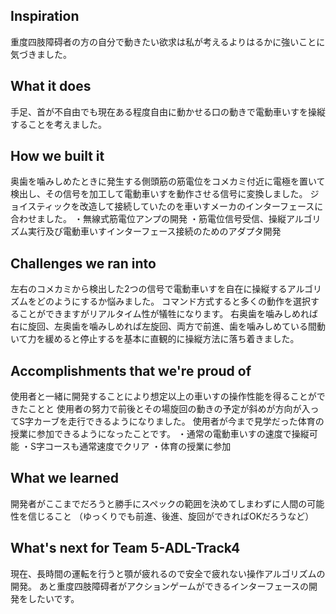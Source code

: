 ## Inspiration
重度四肢障碍者の方の自分で動きたい欲求は私が考えるよりはるかに強いことに気づきました。
## What it does
手足、首が不自由でも現在ある程度自由に動かせる口の動きで電動車いすを操縦することを考えました。

## How we built it
奥歯を噛みしめたときに発生する側頭筋の筋電位をコメカミ付近に電極を置いて検出し、その信号を加工して電動車いすを動作させる信号に変換しました。
ジョイスティックを改造して接続していたのを車いすメーカのインターフェースに合わせました。
・無線式筋電位アンプの開発
・筋電位信号受信、操縦アルゴリズム実行及び電動車いすインターフェース接続のためのアダプタ開発

## Challenges we ran into
左右のコメカミから検出した2つの信号で電動車いすを自在に操縦するアルゴリズムをどのようにするか悩みました。
コマンド方式すると多くの動作を選択することができますがリアルタイム性が犠牲になります。
右奥歯を噛みしめれば右に旋回、左奥歯を噛みしめれば左旋回、両方で前進、歯を噛みしめている間動いて力を緩めると停止するを基本に直観的に操縦方法に落ち着きました。

## Accomplishments that we're proud of
使用者と一緒に開発することにより想定以上の車いすの操作性能を得ることができたことと
使用者の努力で前後とその場旋回の動きの予定が斜めが方向が入ってS字カーブを走行できるようになりました。
使用者が今まで見学だった体育の授業に参加できるようになったことです。
・通常の電動車いすの速度で操縦可能
・S字コースも通常速度でクリア
・体育の授業に参加

## What we learned
開発者がここまでだろうと勝手にスペックの範囲を決めてしまわずに人間の可能性を信じること
（ゆっくりでも前進、後進、旋回ができればOKだろうなど）

## What's next for Team 5-ADL-Track4
現在、長時間の運転を行うと顎が疲れるので安全で疲れない操作アルゴリズムの開発。
あと重度四肢障碍者がアクションゲームができるインターフェースの開発をしたいです。
